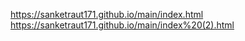 https://sanketraut171.github.io/main/index.html
https://sanketraut171.github.io/main/index%20(2).html
